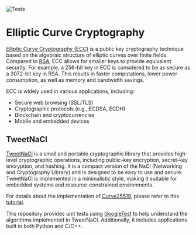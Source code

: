 ![Tests](https://github.com/xyqlr/elliptic_curve/actions/workflows/gtest.yml/badge.svg)

# Elliptic Curve Cryptography

[Elliptic Curve Cryptography (ECC)](https://en.wikipedia.org/wiki/Elliptic-curve_cryptography) is a public key cryptography technique based on the algebraic structure of elliptic curves over finite fields. Compared to [RSA](https://en.wikipedia.org/wiki/RSA_(cryptosystem)), ECC allows for smaller keys to provide equivalent security. For example, a 256-bit key in ECC is considered to be as secure as a 3072-bit key in RSA. This results in faster computations, lower power consumption, as well as memory and bandwidth savings.

ECC is widely used in various applications, including:
- Secure web browsing (SSL/TLS)
- Cryptographic protocols (e.g., ECDSA, ECDH)
- Blockchain and cryptocurrencies
- Mobile and embedded devices

## TweetNaCl

[TweetNaCl](https://tweetnacl.cr.yp.to/) is a small and portable cryptographic library that provides high-level cryptographic operations, including public-key encryption, secret-key encryption, and hashing. It is a compact version of the NaCl (Networking and Cryptography Library) and is designed to be easy to use and secure. TweetNaCl is implemented in a minimalistic style, making it suitable for embedded systems and resource-constrained environments.

For details about the implementation of [Curve25519](https://en.wikipedia.org/wiki/Curve25519), please refer to this [tutorial](https://martin.kleppmann.com/papers/curve25519.pdf).

This repository provides unit tests using [GoogleTest](https://github.com/google/googletest) to help understand the algorithms implemented in TweetNaCl. Additionally, it includes applications built in both Python and C/C++.
